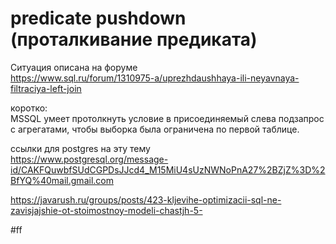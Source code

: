 # predicate pushdown (проталкивание предиката)

Ситуация описана на форуме  
https://www.sql.ru/forum/1310975-a/uprezhdaushhaya-ili-neyavnaya-filtraciya-left-join

коротко:  
MSSQL умеет протолкнуть условие в присоединяемый слева подзапрос с агрегатами, чтобы выборка была ограничена по первой таблице.  

ссылки для postgres на эту тему  
https://www.postgresql.org/message-id/CAKFQuwbfSUdCGPDsJJcd4_M15MiU4sUzNWNoPnA27%2BZjZ%3D%2BfYQ%40mail.gmail.com

https://javarush.ru/groups/posts/423-kljevihe-optimizacii-sql-ne-zavisjajshie-ot-stoimostnoy-modeli-chastjh-5-  


#ff
